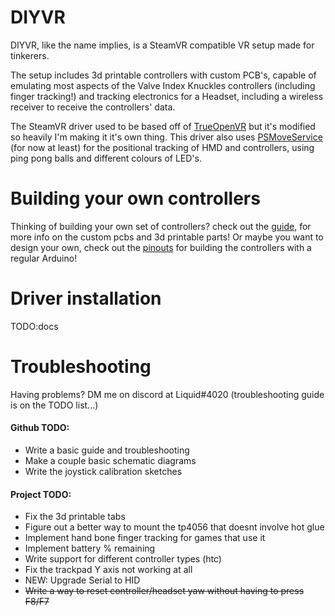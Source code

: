 # DIYVR
DIYVR, like the name implies, is a SteamVR compatible VR setup made for tinkerers. 

The setup includes 3d printable controllers with custom PCB's, capable of emulating most aspects of the Valve Index Knuckles controllers (including finger tracking!) and tracking electronics for a Headset, including a wireless receiver to receive the controllers' data.

The SteamVR driver used to be based off of [TrueOpenVR](https://github.com/TrueOpenVR) but it's modified so heavily I'm making it it's own thing.
This driver also uses [PSMoveService](https://github.com/psmoveservice/PSMoveService) (for now at least) for the positional tracking of HMD and controllers, using ping pong balls and different colours of LED's.

# Building your own controllers

Thinking of building your own set of controllers? check out the [guide](), for more info on the custom pcbs and 3d printable parts!
Or maybe you want to design your own, check out the [pinouts](docs/img/Pinouts.png) for building the controllers with a regular Arduino!


# Driver installation

TODO:docs

# Troubleshooting

Having problems? DM me on discord at Liquid#4020 (troubleshooting guide is on the TODO list...)
 
#### Github TODO:
- Write a basic guide and troubleshooting
- Make a couple basic schematic diagrams
- Write the joystick calibration sketches

#### Project TODO:
- Fix the 3d printable tabs
- Figure out a better way to mount the tp4056 that doesnt involve hot glue
- Implement hand bone finger tracking for games that use it
- Implement battery % remaining
- Write support for different controller types (htc)
- Fix the trackpad Y axis not working at all
- NEW: Upgrade Serial to HID
- ~~Write a way to reset controller/headset yaw without having to press F8/F7~~
